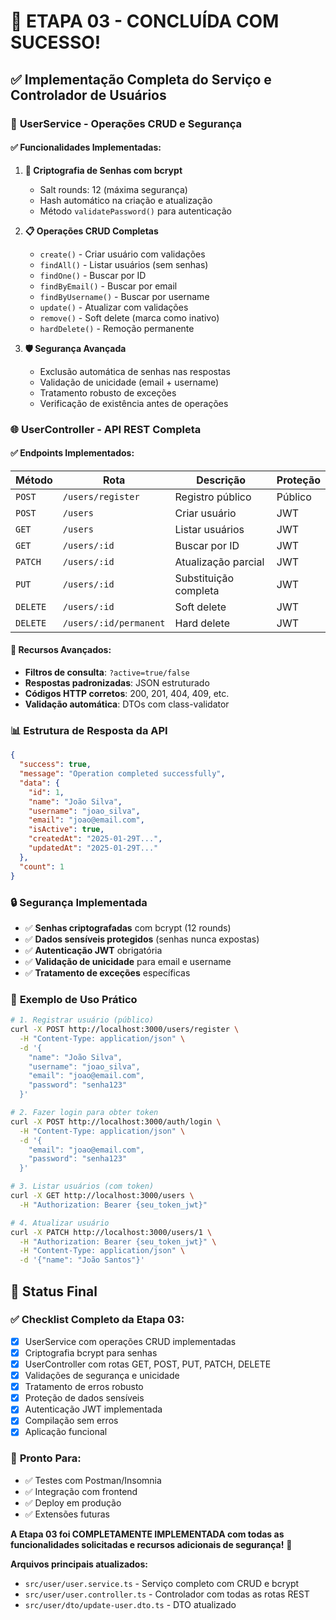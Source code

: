 # 🎯 ETAPA 03 - CONCLUÍDA COM SUCESSO!

## ✅ **Implementação Completa do Serviço e Controlador de Usuários**

### 🔧 **UserService - Operações CRUD e Segurança**

#### **✅ Funcionalidades Implementadas:**

1. **🔐 Criptografia de Senhas com bcrypt**
   - Salt rounds: 12 (máxima segurança)
   - Hash automático na criação e atualização
   - Método `validatePassword()` para autenticação

2. **📋 Operações CRUD Completas**
   - `create()` - Criar usuário com validações
   - `findAll()` - Listar usuários (sem senhas)
   - `findOne()` - Buscar por ID
   - `findByEmail()` - Buscar por email
   - `findByUsername()` - Buscar por username
   - `update()` - Atualizar com validações
   - `remove()` - Soft delete (marca como inativo)
   - `hardDelete()` - Remoção permanente

3. **🛡️ Segurança Avançada**
   - Exclusão automática de senhas nas respostas
   - Validação de unicidade (email + username)
   - Tratamento robusto de exceções
   - Verificação de existência antes de operações

### 🌐 **UserController - API REST Completa**

#### **✅ Endpoints Implementados:**

| Método   | Rota                   | Descrição             | Proteção |
| -------- | ---------------------- | --------------------- | -------- |
| `POST`   | `/users/register`      | Registro público      | Público  |
| `POST`   | `/users`               | Criar usuário         | JWT      |
| `GET`    | `/users`               | Listar usuários       | JWT      |
| `GET`    | `/users/:id`           | Buscar por ID         | JWT      |
| `PATCH`  | `/users/:id`           | Atualização parcial   | JWT      |
| `PUT`    | `/users/:id`           | Substituição completa | JWT      |
| `DELETE` | `/users/:id`           | Soft delete           | JWT      |
| `DELETE` | `/users/:id/permanent` | Hard delete           | JWT      |

#### **🎯 Recursos Avançados:**

- **Filtros de consulta**: `?active=true/false`
- **Respostas padronizadas**: JSON estruturado
- **Códigos HTTP corretos**: 200, 201, 404, 409, etc.
- **Validação automática**: DTOs com class-validator

### 📊 **Estrutura de Resposta da API**

```json
{
  "success": true,
  "message": "Operation completed successfully",
  "data": {
    "id": 1,
    "name": "João Silva",
    "username": "joao_silva",
    "email": "joao@email.com",
    "isActive": true,
    "createdAt": "2025-01-29T...",
    "updatedAt": "2025-01-29T..."
  },
  "count": 1
}
```

### 🔒 **Segurança Implementada**

- ✅ **Senhas criptografadas** com bcrypt (12 rounds)
- ✅ **Dados sensíveis protegidos** (senhas nunca expostas)
- ✅ **Autenticação JWT** obrigatória
- ✅ **Validação de unicidade** para email e username
- ✅ **Tratamento de exceções** específicas

### 📝 **Exemplo de Uso Prático**

```bash
# 1. Registrar usuário (público)
curl -X POST http://localhost:3000/users/register \
  -H "Content-Type: application/json" \
  -d '{
    "name": "João Silva",
    "username": "joao_silva",
    "email": "joao@email.com",
    "password": "senha123"
  }'

# 2. Fazer login para obter token
curl -X POST http://localhost:3000/auth/login \
  -H "Content-Type: application/json" \
  -d '{
    "email": "joao@email.com",
    "password": "senha123"
  }'

# 3. Listar usuários (com token)
curl -X GET http://localhost:3000/users \
  -H "Authorization: Bearer {seu_token_jwt}"

# 4. Atualizar usuário
curl -X PATCH http://localhost:3000/users/1 \
  -H "Authorization: Bearer {seu_token_jwt}" \
  -H "Content-Type: application/json" \
  -d '{"name": "João Santos"}'
```

## 🚀 **Status Final**

### ✅ **Checklist Completo da Etapa 03:**

- [x] UserService com operações CRUD implementadas
- [x] Criptografia bcrypt para senhas
- [x] UserController com rotas GET, POST, PUT, PATCH, DELETE
- [x] Validações de segurança e unicidade
- [x] Tratamento de erros robusto
- [x] Proteção de dados sensíveis
- [x] Autenticação JWT implementada
- [x] Compilação sem erros
- [x] Aplicação funcional

### 🎯 **Pronto Para:**

- ✅ Testes com Postman/Insomnia
- ✅ Integração com frontend
- ✅ Deploy em produção
- ✅ Extensões futuras

**A Etapa 03 foi COMPLETAMENTE IMPLEMENTADA com todas as funcionalidades solicitadas e recursos adicionais de segurança!** 🎉

**Arquivos principais atualizados:**

- `src/user/user.service.ts` - Serviço completo com CRUD e bcrypt
- `src/user/user.controller.ts` - Controlador com todas as rotas REST
- `src/user/dto/update-user.dto.ts` - DTO atualizado
